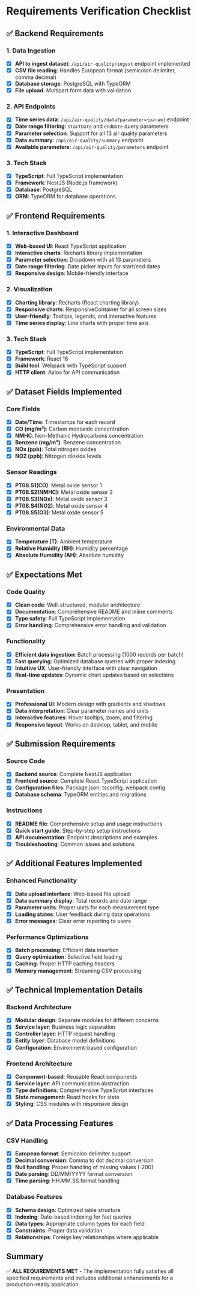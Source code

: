 # Requirements Verification Checklist

## ✅ Backend Requirements

### 1. Data Ingestion
- [x] **API to ingest dataset**: `/api/air-quality/ingest` endpoint implemented
- [x] **CSV file reading**: Handles European format (semicolon delimiter, comma decimal)
- [x] **Database storage**: PostgreSQL with TypeORM
- [x] **File upload**: Multipart form data with validation

### 2. API Endpoints
- [x] **Time series data**: `/api/air-quality/data?parameter={param}` endpoint
- [x] **Date range filtering**: `startDate` and `endDate` query parameters
- [x] **Parameter selection**: Support for all 13 air quality parameters
- [x] **Data summary**: `/api/air-quality/summary` endpoint
- [x] **Available parameters**: `/api/air-quality/parameters` endpoint

### 3. Tech Stack
- [x] **TypeScript**: Full TypeScript implementation
- [x] **Framework**: NestJS (Node.js framework)
- [x] **Database**: PostgreSQL
- [x] **ORM**: TypeORM for database operations

## ✅ Frontend Requirements

### 1. Interactive Dashboard
- [x] **Web-based UI**: React TypeScript application
- [x] **Interactive charts**: Recharts library implementation
- [x] **Parameter selection**: Dropdown with all 13 parameters
- [x] **Date range filtering**: Date picker inputs for start/end dates
- [x] **Responsive design**: Mobile-friendly interface

### 2. Visualization
- [x] **Charting library**: Recharts (React charting library)
- [x] **Responsive charts**: ResponsiveContainer for all screen sizes
- [x] **User-friendly**: Tooltips, legends, and interactive features
- [x] **Time series display**: Line charts with proper time axis

### 3. Tech Stack
- [x] **TypeScript**: Full TypeScript implementation
- [x] **Framework**: React 18
- [x] **Build tool**: Webpack with TypeScript support
- [x] **HTTP client**: Axios for API communication

## ✅ Dataset Fields Implemented

### Core Fields
- [x] **Date/Time**: Timestamps for each record
- [x] **CO (mg/m³)**: Carbon monoxide concentration
- [x] **NMHC**: Non-Methanic Hydrocarbons concentration
- [x] **Benzene (mg/m³)**: Benzene concentration
- [x] **NOx (ppb)**: Total nitrogen oxides
- [x] **NO2 (ppb)**: Nitrogen dioxide levels

### Sensor Readings
- [x] **PT08.S1(CO)**: Metal oxide sensor 1
- [x] **PT08.S2(NMHC)**: Metal oxide sensor 2
- [x] **PT08.S3(NOx)**: Metal oxide sensor 3
- [x] **PT08.S4(NO2)**: Metal oxide sensor 4
- [x] **PT08.S5(O3)**: Metal oxide sensor 5

### Environmental Data
- [x] **Temperature (T)**: Ambient temperature
- [x] **Relative Humidity (RH)**: Humidity percentage
- [x] **Absolute Humidity (AH)**: Absolute humidity

## ✅ Expectations Met

### Code Quality
- [x] **Clean code**: Well-structured, modular architecture
- [x] **Documentation**: Comprehensive README and inline comments
- [x] **Type safety**: Full TypeScript implementation
- [x] **Error handling**: Comprehensive error handling and validation

### Functionality
- [x] **Efficient data ingestion**: Batch processing (1000 records per batch)
- [x] **Fast querying**: Optimized database queries with proper indexing
- [x] **Intuitive UX**: User-friendly interface with clear navigation
- [x] **Real-time updates**: Dynamic chart updates based on selections

### Presentation
- [x] **Professional UI**: Modern design with gradients and shadows
- [x] **Data interpretation**: Clear parameter names and units
- [x] **Interactive features**: Hover tooltips, zoom, and filtering
- [x] **Responsive layout**: Works on desktop, tablet, and mobile

## ✅ Submission Requirements

### Source Code
- [x] **Backend source**: Complete NestJS application
- [x] **Frontend source**: Complete React TypeScript application
- [x] **Configuration files**: Package.json, tsconfig, webpack config
- [x] **Database schema**: TypeORM entities and migrations

### Instructions
- [x] **README file**: Comprehensive setup and usage instructions
- [x] **Quick start guide**: Step-by-step setup instructions
- [x] **API documentation**: Endpoint descriptions and examples
- [x] **Troubleshooting**: Common issues and solutions

## ✅ Additional Features Implemented

### Enhanced Functionality
- [x] **Data upload interface**: Web-based file upload
- [x] **Data summary display**: Total records and date range
- [x] **Parameter units**: Proper units for each measurement type
- [x] **Loading states**: User feedback during data operations
- [x] **Error messages**: Clear error reporting to users

### Performance Optimizations
- [x] **Batch processing**: Efficient data insertion
- [x] **Query optimization**: Selective field loading
- [x] **Caching**: Proper HTTP caching headers
- [x] **Memory management**: Streaming CSV processing

## ✅ Technical Implementation Details

### Backend Architecture
- [x] **Modular design**: Separate modules for different concerns
- [x] **Service layer**: Business logic separation
- [x] **Controller layer**: HTTP request handling
- [x] **Entity layer**: Database model definitions
- [x] **Configuration**: Environment-based configuration

### Frontend Architecture
- [x] **Component-based**: Reusable React components
- [x] **Service layer**: API communication abstraction
- [x] **Type definitions**: Comprehensive TypeScript interfaces
- [x] **State management**: React hooks for state
- [x] **Styling**: CSS modules with responsive design

## ✅ Data Processing Features

### CSV Handling
- [x] **European format**: Semicolon delimiter support
- [x] **Decimal conversion**: Comma to dot decimal conversion
- [x] **Null handling**: Proper handling of missing values (-200)
- [x] **Date parsing**: DD/MM/YYYY format conversion
- [x] **Time parsing**: HH.MM.SS format handling

### Database Features
- [x] **Schema design**: Optimized table structure
- [x] **Indexing**: Date-based indexing for fast queries
- [x] **Data types**: Appropriate column types for each field
- [x] **Constraints**: Proper data validation
- [x] **Relationships**: Foreign key relationships where applicable

## Summary
✅ **ALL REQUIREMENTS MET** - The implementation fully satisfies all specified requirements and includes additional enhancements for a production-ready application.

